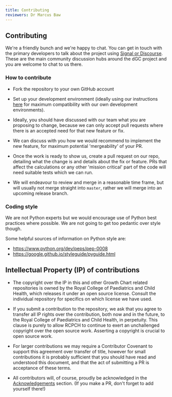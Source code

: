 ```yaml
---
title: Contributing
reviewers: Dr Marcus Baw
---
```


## Contributing

We're a friendly bunch and we're happy to chat. You can get in touch with the primary developers to talk about the project using [Signal or Discourse](../contact/contact.md). These are the main community discussion hubs around the dGC project and you are welcome to chat to us there. 

### How to contribute

- Fork the repository to your own GitHub account
  
- Set up your development environment (ideally using our instructions [here](api-python.md) for maximum compatibility with our own development environments).
  
- Ideally, you should have discussed with our team what you are proposing to change, because we can only accept pull requests where there is an accepted need for that new feature or fix.
  
- We can discuss with you how we would recommend to implement the new feature, for maximum potential 'mergeability' of your PR.
  
- Once the work is ready to show us, create a pull request on our repo, detailing what the change is and details about the fix or feature. PRs that affect the calculations or any other 'mission critical' part of the code will need suitable tests which we can run.
  
- We will endeavour to review and merge in a reasonable time frame, but will usually not merge straight into `master`, rather we will merge into an upcoming release branch.

### Coding style

We are not Python experts but we would encourage use of Python best practices where possible. We are not going to get too pedantic over style though.

Some helpful sources of information on Python style are:

- <https://www.python.org/dev/peps/pep-0008>  
- <https://google.github.io/styleguide/pyguide.html>

## Intellectual Property (IP) of contributions

- The copyright over the IP in this and other Growth Chart related repositories is owned by the Royal College of Paediatrics and Child Health, which releases it under an open source license. Consult the individual repository for specifics on which license we have used.

- If you submit a contribution to the repository, we ask that you agree to transfer all IP rights over the contribution, both now and in the future, to the Royal College of Paediatrics and Child Health, in perpetuity. This clause is purely to allow RCPCH to continue to exert an unchallenged copyright over the open source work. Asserting a copyright is crucial to open source work.

- For larger contributions we may require a Contributor Covenant to support this agreement over transfer of title, however for small contributions it is probably sufficient that you should have read and understood this document, and that the act of submitting a PR is acceptance of these terms.

- All contributors will, of course, proudly be acknowledged in the [Acknowledgements](../about/acknowledgements.md) section. (If you make a PR, don't forget to add yourself there!)
